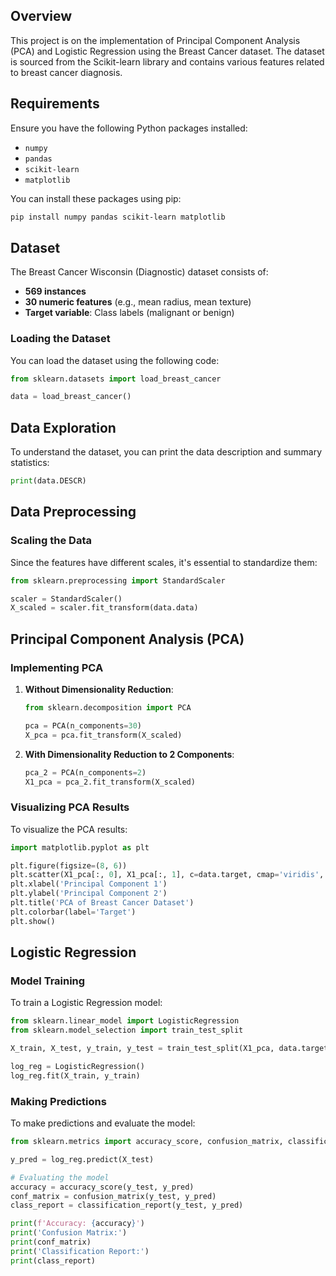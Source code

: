 ## Overview
This project is on the implementation of Principal Component Analysis (PCA) and Logistic Regression using the Breast Cancer dataset. The dataset is sourced from the Scikit-learn library and contains various features related to breast cancer diagnosis.

## Requirements
Ensure you have the following Python packages installed:
- `numpy`
- `pandas`
- `scikit-learn`
- `matplotlib`

You can install these packages using pip:
```bash
pip install numpy pandas scikit-learn matplotlib
```

## Dataset
The Breast Cancer Wisconsin (Diagnostic) dataset consists of:
- **569 instances**
- **30 numeric features** (e.g., mean radius, mean texture)
- **Target variable**: Class labels (malignant or benign)

### Loading the Dataset
You can load the dataset using the following code:
```python
from sklearn.datasets import load_breast_cancer

data = load_breast_cancer()
```

## Data Exploration
To understand the dataset, you can print the data description and summary statistics:
```python
print(data.DESCR)
```

## Data Preprocessing
### Scaling the Data
Since the features have different scales, it's essential to standardize them:
```python
from sklearn.preprocessing import StandardScaler

scaler = StandardScaler()
X_scaled = scaler.fit_transform(data.data)
```

## Principal Component Analysis (PCA)
### Implementing PCA
1. **Without Dimensionality Reduction**:
   ```python
   from sklearn.decomposition import PCA

   pca = PCA(n_components=30)
   X_pca = pca.fit_transform(X_scaled)
   ```

2. **With Dimensionality Reduction to 2 Components**:
   ```python
   pca_2 = PCA(n_components=2)
   X1_pca = pca_2.fit_transform(X_scaled)
   ```

### Visualizing PCA Results
To visualize the PCA results:
```python
import matplotlib.pyplot as plt

plt.figure(figsize=(8, 6))
plt.scatter(X1_pca[:, 0], X1_pca[:, 1], c=data.target, cmap='viridis', alpha=0.5)
plt.xlabel('Principal Component 1')
plt.ylabel('Principal Component 2')
plt.title('PCA of Breast Cancer Dataset')
plt.colorbar(label='Target')
plt.show()
```

## Logistic Regression
### Model Training
To train a Logistic Regression model:
```python
from sklearn.linear_model import LogisticRegression
from sklearn.model_selection import train_test_split

X_train, X_test, y_train, y_test = train_test_split(X1_pca, data.target, test_size=0.3, random_state=42)

log_reg = LogisticRegression()
log_reg.fit(X_train, y_train)
```

### Making Predictions
To make predictions and evaluate the model:
```python
from sklearn.metrics import accuracy_score, confusion_matrix, classification_report

y_pred = log_reg.predict(X_test)

# Evaluating the model
accuracy = accuracy_score(y_test, y_pred)
conf_matrix = confusion_matrix(y_test, y_pred)
class_report = classification_report(y_test, y_pred)

print(f'Accuracy: {accuracy}')
print('Confusion Matrix:')
print(conf_matrix)
print('Classification Report:')
print(class_report)
```
